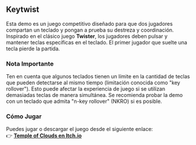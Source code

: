 ## Keytwist

Esta demo es un juego competitivo diseñado para que dos jugadores compartan un teclado y pongan a prueba su destreza y coordinación. Inspirado en el clásico juego **Twister**, los jugadores deben pulsar y mantener teclas específicas en el teclado. El primer jugador que suelte una tecla pierde la partida.

### Nota Importante
Ten en cuenta que algunos teclados tienen un límite en la cantidad de teclas que pueden detectarse al mismo tiempo (limitación conocida como "key rollover"). Esto puede afectar la experiencia de juego si se utilizan demasiadas teclas de manera simultánea. Se recomienda probar la demo con un teclado que admita "n-key rollover" (NKRO) si es posible.

### Cómo Jugar
Puedes jugar o descargar el juego desde el siguiente enlace:  
👉 **[Temple of Clouds en Itch.io]([https://baboon-games-studios.itch.io/temple-of-clouds](https://baboongamesoficial.itch.io/keytwist))**


